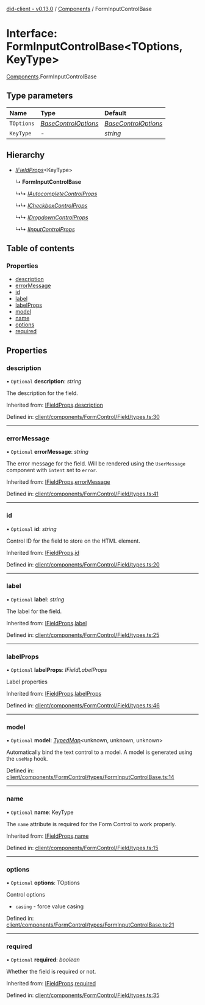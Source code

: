 [did-client - v0.13.0](../README.md) / [Components](../modules/components.md) / FormInputControlBase

# Interface: FormInputControlBase<TOptions, KeyType\>

[Components](../modules/components.md).FormInputControlBase

## Type parameters

Name | Type | Default |
:------ | :------ | :------ |
`TOptions` | [*BaseControlOptions*](../modules/components.md#basecontroloptions) | [*BaseControlOptions*](../modules/components.md#basecontroloptions) |
`KeyType` | - | *string* |

## Hierarchy

* [*IFieldProps*](components.ifieldprops.md)<KeyType\>

  ↳ **FormInputControlBase**

  ↳↳ [*IAutocompleteControlProps*](components.iautocompletecontrolprops.md)

  ↳↳ [*ICheckboxControlProps*](components.icheckboxcontrolprops.md)

  ↳↳ [*IDropdownControlProps*](components.idropdowncontrolprops.md)

  ↳↳ [*IInputControlProps*](components.iinputcontrolprops.md)

## Table of contents

### Properties

- [description](components.forminputcontrolbase.md#description)
- [errorMessage](components.forminputcontrolbase.md#errormessage)
- [id](components.forminputcontrolbase.md#id)
- [label](components.forminputcontrolbase.md#label)
- [labelProps](components.forminputcontrolbase.md#labelprops)
- [model](components.forminputcontrolbase.md#model)
- [name](components.forminputcontrolbase.md#name)
- [options](components.forminputcontrolbase.md#options)
- [required](components.forminputcontrolbase.md#required)

## Properties

### description

• `Optional` **description**: *string*

The description for the field.

Inherited from: [IFieldProps](components.ifieldprops.md).[description](components.ifieldprops.md#description)

Defined in: [client/components/FormControl/Field/types.ts:30](https://github.com/Puzzlepart/did/blob/dev/client/components/FormControl/Field/types.ts#L30)

___

### errorMessage

• `Optional` **errorMessage**: *string*

The error message for the field. Will be rendered using
the `UserMessage` component with `intent` set to `error`.

Inherited from: [IFieldProps](components.ifieldprops.md).[errorMessage](components.ifieldprops.md#errormessage)

Defined in: [client/components/FormControl/Field/types.ts:41](https://github.com/Puzzlepart/did/blob/dev/client/components/FormControl/Field/types.ts#L41)

___

### id

• `Optional` **id**: *string*

Control ID for the field to store on the HTML element.

Inherited from: [IFieldProps](components.ifieldprops.md).[id](components.ifieldprops.md#id)

Defined in: [client/components/FormControl/Field/types.ts:20](https://github.com/Puzzlepart/did/blob/dev/client/components/FormControl/Field/types.ts#L20)

___

### label

• `Optional` **label**: *string*

The label for the field.

Inherited from: [IFieldProps](components.ifieldprops.md).[label](components.ifieldprops.md#label)

Defined in: [client/components/FormControl/Field/types.ts:25](https://github.com/Puzzlepart/did/blob/dev/client/components/FormControl/Field/types.ts#L25)

___

### labelProps

• `Optional` **labelProps**: *IFieldLabelProps*

Label properties

Inherited from: [IFieldProps](components.ifieldprops.md).[labelProps](components.ifieldprops.md#labelprops)

Defined in: [client/components/FormControl/Field/types.ts:46](https://github.com/Puzzlepart/did/blob/dev/client/components/FormControl/Field/types.ts#L46)

___

### model

• `Optional` **model**: [*TypedMap*](hooks.typedmap.md)<unknown, unknown, unknown\>

Automatically bind the text control to
a model. A model is generated using the
`useMap` hook.

Defined in: [client/components/FormControl/types/FormInputControlBase.ts:14](https://github.com/Puzzlepart/did/blob/dev/client/components/FormControl/types/FormInputControlBase.ts#L14)

___

### name

• `Optional` **name**: KeyType

The `name` attribute is required for the Form Control
to work properly.

Inherited from: [IFieldProps](components.ifieldprops.md).[name](components.ifieldprops.md#name)

Defined in: [client/components/FormControl/Field/types.ts:15](https://github.com/Puzzlepart/did/blob/dev/client/components/FormControl/Field/types.ts#L15)

___

### options

• `Optional` **options**: TOptions

Control options

- `casing` - force value casing

Defined in: [client/components/FormControl/types/FormInputControlBase.ts:21](https://github.com/Puzzlepart/did/blob/dev/client/components/FormControl/types/FormInputControlBase.ts#L21)

___

### required

• `Optional` **required**: *boolean*

Whether the field is required or not.

Inherited from: [IFieldProps](components.ifieldprops.md).[required](components.ifieldprops.md#required)

Defined in: [client/components/FormControl/Field/types.ts:35](https://github.com/Puzzlepart/did/blob/dev/client/components/FormControl/Field/types.ts#L35)
